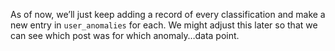 As of now, we’ll just keep adding a record of every classification and make a new entry in `user_anomalies` for each. We might adjust this later so that we can see which post was for which anomaly…data point.